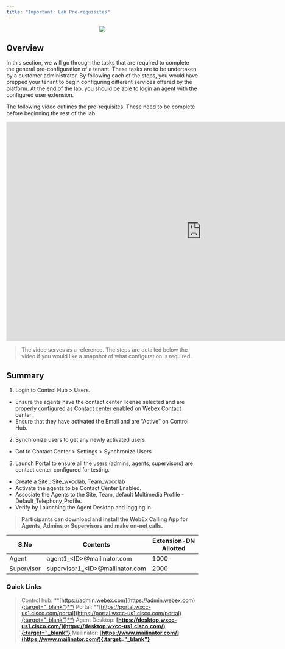 ```yaml
---
title: "Important: Lab Pre-requisites"
---
```

<p align="center">
  <img src="https://ayankovs-ccp-s3.s3.eu-west-3.amazonaws.com/CiscoLiveLogo.jpg">
</p>

## Overview

In this section, we will go through the tasks that are required to complete the general pre-configuration of a tenant. These tasks are to be undertaken by a customer administrator. By following each of the steps, you would have prepped your tenant to begin configuring different services offered by the platform. At the end of the lab, you should be able to login an agent with the configured user extension.


The following video outlines the pre-requisites. These need to be complete before beginning the rest of the lab.

<iframe width="1024" height="576" src="https://www.youtube-nocookie.com/embed/?rel=0" title="WxCC Pre-reqs: Pre-requisites" frameborder="0" allow="accelerometer; autoplay; clipboard-write; encrypted-media; gyroscope; picture-in-picture" allowfullscreen></iframe>

> The video serves as a reference. The steps are detailed below the video if you would like a snapshot of what configuration is required.

## Summary

1. Login to Control Hub > Users.

-	Ensure the agents have the contact center license selected and are properly configured as Contact center enabled on Webex Contact center.
- Ensure that they have activated the Email and are “Active” on Control Hub. 

2. Synchronize users to get any newly activated users.

- Got to Contact Center > Settings > Synchronize Users

3. Launch Portal to ensure all the users (admins, agents, supervisors) are contact center configured for testing.

- Create a Site : Site_wxcclab, Team_wxcclab
- Activate the agents to be Contact Center Enabled.
- Associate the Agents to the Site, Team, default Multimedia Profile - Default_Telephony_Profile.
- Verify by Launching the Agent Desktop and logging in.

> **Participants can download and install the WebEx Calling App for Agents, Admins or Supervisors and make on-net calls.**

| **S.No** | **Contents**      | **Extension-DN Allotted**                   |
| ----------- | ----------------- | -------------------------------- |
| Agent        | agent1_\<ID\>@mailinator.com   | 1000 |
| Supervisor         | supervisor1_\<ID\>@mailinator.com  | 2000 |


### Quick Links

> Control hub: **[https://admin.webex.com](https://admin.webex.com){:target="_blank"}**\
> Portal: **[https://portal.wxcc-us1.cisco.com/portal](https://portal.wxcc-us1.cisco.com/portal){:target="_blank"}**\
> Agent Desktop: **[https://desktop.wxcc-us1.cisco.com/](https://desktop.wxcc-us1.cisco.com/){:target="_blank"}**
> Mailinator: **[https://www.mailinator.com/](https://www.mailinator.com/){:target="_blank"}**
